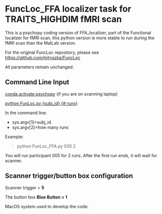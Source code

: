 # FuncLoc_FFA localizer task for TRAITS_HIGHDIM fMRI scan
This is a psychopy coding version of FFA_localizer, part of the Functional localizer for fMRI scan, this python version is more stable to run during the fMRI scan than the MatLab version. 

For the original FuncLoc repository, please see https://github.com/jmtyszka/FuncLoc 

All parameters remain unchanged. 

## Command Line Input

<ins>conda activate psychopy</ins> (if you are on scanning laptop)

<ins>python FunLoc.py {subj_id} {# runs}</ins>

In the command line:
- sys.argv[1]=subj_id 
- sys.argv[2]=how many runs

Example:
> python FunLoc_FFA.py 005 2

You will run participant 005 for 2 runs. After the first run ends, it will wait for scanner. 

## Scanner trigger/button box configuration

Scanner trigger = **5**

The button box **Blue Button = 1**

MacOS system used to develop the code. 


